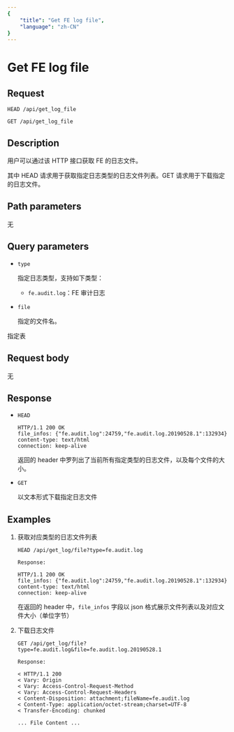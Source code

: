 ```yaml
---
{
    "title": "Get FE log file",
    "language": "zh-CN"
}
---
```


<!-- 
Licensed to the Apache Software Foundation (ASF) under one
or more contributor license agreements.  See the NOTICE file
distributed with this work for additional information
regarding copyright ownership.  The ASF licenses this file
to you under the Apache License, Version 2.0 (the
"License"); you may not use this file except in compliance
with the License.  You may obtain a copy of the License at

  http://www.apache.org/licenses/LICENSE-2.0

Unless required by applicable law or agreed to in writing,
software distributed under the License is distributed on an
"AS IS" BASIS, WITHOUT WARRANTIES OR CONDITIONS OF ANY
KIND, either express or implied.  See the License for the
specific language governing permissions and limitations
under the License.
-->


# Get FE log file

## Request

`HEAD /api/get_log_file`

`GET /api/get_log_file`

## Description

用户可以通过该 HTTP 接口获取 FE 的日志文件。

其中 HEAD 请求用于获取指定日志类型的日志文件列表。GET 请求用于下载指定的日志文件。
    
## Path parameters

无

## Query parameters

* `type`

    指定日志类型，支持如下类型：
    
    * `fe.audit.log`：FE 审计日志

* `file`

    指定的文件名。

指定表

## Request body

无

## Response

* `HEAD`

    ```
    HTTP/1.1 200 OK
    file_infos: {"fe.audit.log":24759,"fe.audit.log.20190528.1":132934}
    content-type: text/html
    connection: keep-alive
    ```
    
    返回的 header 中罗列出了当前所有指定类型的日志文件，以及每个文件的大小。
    
* `GET`

    以文本形式下载指定日志文件
    
## Examples

1. 获取对应类型的日志文件列表

    ```
    HEAD /api/get_log/file?type=fe.audit.log
    
    Response:
    
    HTTP/1.1 200 OK
    file_infos: {"fe.audit.log":24759,"fe.audit.log.20190528.1":132934}
    content-type: text/html
    connection: keep-alive
    ```
    
    在返回的 header 中，`file_infos` 字段以 json 格式展示文件列表以及对应文件大小（单位字节）
    
2. 下载日志文件
    
    ```
    GET /api/get_log/file?type=fe.audit.log&file=fe.audit.log.20190528.1
    
    Response:
    
    < HTTP/1.1 200
    < Vary: Origin
    < Vary: Access-Control-Request-Method
    < Vary: Access-Control-Request-Headers
    < Content-Disposition: attachment;fileName=fe.audit.log
    < Content-Type: application/octet-stream;charset=UTF-8
    < Transfer-Encoding: chunked
    
    ... File Content ...
    ```

